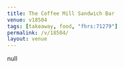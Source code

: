 ```yaml
---
title: The Coffee Mill Sandwich Bar
venue: v18504
tags: [takeaway, food, "fhrs:71279"]
permalink: /v/18504/
layout: venue
---
```

null